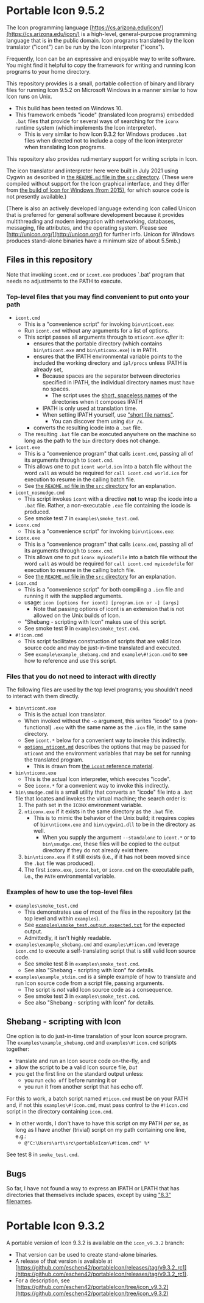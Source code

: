 # Portable Icon 9.5.2

The Icon programming language [https://cs.arizona.edu/icon/](https://cs.arizona.edu/icon/) is a high-level, general-purpose programming language that is in the public domain.  Icon programs translated by the Icon translator ("icont") can be run by the Icon interpreter ("iconx").

Frequently, Icon can be an expressive and enjoyable way to write software.  You might find it helpful to copy the framework for writing and running Icon programs to your home directory.

This repository provides is a small, portable collection of binary and library files for running Icon 9.5.2 on Microsoft Windows in a manner similar to how Icon runs on Unix.

- This build has been tested on Windows 10.
- This framework embeds "icode" (translated Icon programs) embedded `.bat` files that provide for several ways of searching for the `iconx` runtime system (which implements the Icon interpreter).
  - This is very similar to how Icon 9.3.2 for Windows produces `.bat` files when directed not to include a copy of the Icon interpreter when translating Icon programs.

This repository also provides rudimentary support for writing scripts in Icon.

The icon translator and interpreter here were built in July 2021 using Cygwin as described in [the `README.md` file in the `src` directory](./src/README.md).  (These were compiled without support for the Icon graphical interface, and they differ from [the build of Icon for Windows (from 2015)](https://www2.cs.arizona.edu/icon/v95w.htm), for which source code is not presently available.)  

(There is also an actively developed language extending Icon called Unicon that is preferred for general software development because it provides multithreading and modern integration with networking, databases, messaging, file attributes, and the operating system. Please see [http://unicon.org/](http://unicon.org/) for further info.  Unicon for Windows produces stand-alone binaries have a minimum size of about 5.5mb.)

## Files in this repository

Note that invoking `icont.cmd` or `icont.exe` produces `.bat' program that needs no adjustments to the PATH to execute.

### Top-level files that you may find convenient to put onto your path

- `icont.cmd`
  - This is a "convenience script" for invoking `bin\nticont.exe`:
  - Run `icont.cmd` without any arguments for a list of options.
  - This script passes all arguments through to `nticont.exe` *after* it:
    - ensures that the portable directory (which contains `bin\nticont.exe` and `bin\nticonx.exe`) is in PATH.
    - ensures that the IPATH environmental variable points to the included the working directory and `ipl/procs` unless IPATH is already set,
      - Because spaces are the separator between directories specified in IPATH, the individual directory names must have no spaces.
        - The script uses the [short, spaceless names](https://en.wikipedia.org/wiki/8.3_filename) of the directories when it composes IPATH
      - IPATH is only used at translation time.
      - When setting IPATH yourself, use ["short file names"](https://en.wikipedia.org/wiki/8.3_filename#Working_with_short_filenames_in_a_command_prompt).
        - You can discover them using `dir /x`.
    - converts the resulting icode into a `.bat` file.
  - The resulting `.bat` file can be executed anywhere on the machine so long as the path to the `bin` directory does not change.
- `icont.exe`
  - This is a "convenience program" that calls `icont.cmd`, passing all of its arguments through to `icont.cmd`.
  - This allows one to put `icont world.icn` into a batch file without the word `call` as would be required for `call icont.cmd world.icn` for execution to resume in the calling batch file.
  - See [the `README.md` file in the `src` directory](./src/README.md) for an explanation.
- `icont_nosmudge.cmd`
  - This script invokes `icont` with a directive **not** to wrap the icode into a `.bat` file.  Rather, a non-executable `.exe` file containing the icode is produced.
  - See smoke test 7 in `examples\smoke_test.cmd`.
- `iconx.cmd`
  - This is a "convenience script" for invoking `bin\nticonx.exe`:
- `iconx.exe`
  - This is a "convenience program" that calls `iconx.cmd`, passing all of its arguments through to `iconx.cmd`.
  - This allows one to put `iconx myicodefile` into a batch file without the word `call` as would be required for `call icont.cmd myicodefile` for execution to resume in the calling batch file.
  - See [the `README.md` file in the `src` directory](./src/README.md) for an explanation.
- `icon.cmd`
  - This is a "convenience script" for both compiling a `.icn` file and running it with the supplied arguments.
  - usage: `icon [options for icont] [program.icn or -] [args]`
    - Note that passing options of icont is an extension that is not allowed on the Unix builds of Icon.
  - "Shebang - scripting with Icon" makes use of this script.
  - See smoke test 9 in `examples\smoke_test.cmd`.
- `#!icon.cmd`
  - This script facilitates construction of scripts that are valid Icon source code and may be just-in-time translated and executed.  
  - See `example\example_shebang.cmd` and `example\#!icon.cmd` to see how to reference and use this script.

### Files that you do not need to interact with directly

The following files are used by the top level programs; you shouldn't need to interact with them directly.

- `bin\nticont.exe`
  - This is the actual Icon translator.
  - When invoked without the `-o` argument, this writes "icode" to a (non-functional) `.exe` with the same name as the `.icn` file, in the same directory.
  - See `icont.*` below for a convenient way to invoke this indirectly.
  - [`options_nticont.md`](./options_nticont.md) describes the options that may be passed for `nticont` and the environment variables that may be set for running the translated program.
    - This is drawn from [the `icont` reference material](https://cs.arizona.edu/icon/refernce/icontx.htm#icont).
- `bin\nticonx.exe`
  - This is the actual Icon interpreter, which executes "icode".
  - See `iconx.*` for a convenient way to invoke this indirectly.
- `bin\smudge.cmd` is a small utility that converts an "icode" file into a `.bat` file that locates and invokes the virtual machine; the search order is:
  1. The path set in the `ICONX` environment variable.
  1. `nticonx.exe` if it exists in the same directory as the `.bat` file. 
      - This is to mimic the behavior of the Unix build; it requires copies of `bin\nticonx.exe` and `bin\cygwin1.dll` to be in the directory as well.
        - When you supply the argument `--standalone` to `icont.*` or to `bin\smudge.cmd`, these files will be copied to the output directory if they do not already exist there.
  1. `bin\nticonx.exe` if it still exists (i.e., if it has not been moved since the `.bat` file was produced).
  1. The first `iconx.exe`, `iconx.bat`, or `iconx.cmd` on the executable path, i.e., the `PATH` environmental variable.

### Examples of how to use the top-level files

- `examples\smoke_test.cmd`
  - This demonstrates use of most of the files in the repository (at the top level and within `examples`).
  - See [`examples\smoke_test.output.expected.txt`](./examples/smoke_test.output.expected.txt) for the expected output.
  - Admittedly, it isn't highly readable.
- `examples\example_shebang.cmd` and `examples\#!icon.cmd` leverage `icon.cmd` to execute a self-translating script that is still valid Icon source code.
  - See smoke test 8 in `examples\smoke_test.cmd`.
  - See also "Shebang - scripting with Icon" for details.
- `examples\example_stdin.cmd` is a simple example of how to translate and run Icon source code from a script file, passing arguments.
  - The script is *not* valid Icon source code as a consequence.
  - See smoke test 3 in `examples\smoke_test.cmd`.
  - See also "Shebang - scripting with Icon" for details.

## Shebang - scripting with Icon

One option is to do just-in-time translation of your Icon source program. The `examples\example_shebang.cmd` and `examples\#!icon.cmd` scripts together:

- translate and run an Icon source code on-the-fly, and
- allow the script to be a valid Icon source file, *but*
- you get the first line on the standard output unless:
  - you run `echo off` before running it or
  - you run it from another script that has echo off.

For this to work, a batch script named `#!icon.cmd` must be on your PATH and, if not this `examples\#!icon.cmd`, must pass control to the `#!icon.cmd` script in the directory containing `icon.cmd`.

- In other words, I don't have to have this script on my PATH *per se*, as long as I have another (trivial) script on my path containing one line, e.g.:
  - `@"C:\Users\art\src\portableIcon\#!icon.cmd" %*`

See test 8 in `smoke_test.cmd`.

## Bugs

So far, I have not found a way to express an IPATH or LPATH that has directories that themselves include spaces, except by using ["8.3" filenames](https://en.wikipedia.org/wiki/8.3_filename#Working_with_short_filenames_in_a_command_prompt).

# Portable Icon 9.3.2

A portable version of Icon 9.3.2 is available on the `icon_v9.3.2` branch:

- That version can be used to create stand-alone binaries.
- A release of that version is available at [https://github.com/eschen42/portableIcon/releases/tag/v9.3.2_rc1](https://github.com/eschen42/portableIcon/releases/tag/v9.3.2_rc1).
- For a description, see [https://github.com/eschen42/portableIcon/tree/icon_v9.3.2](https://github.com/eschen42/portableIcon/tree/icon_v9.3.2)
